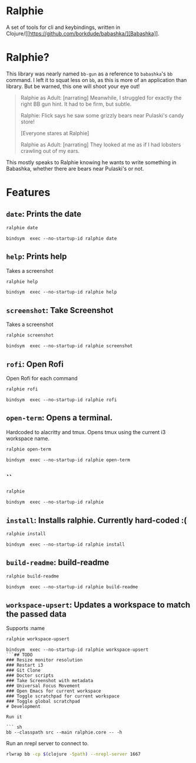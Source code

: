 # Ralphie

A set of tools for cli and keybindings, written in
Clojure/[[https://github.com/borkdude/babashka/][Babashka]].

# Ralphie?

This library was nearly named `bb-gun` as a reference to `babashka`'s `bb`
command. I left it to squat less on `bb`, as this is more of an application
than library. But be warned, this one will shoot your eye out!

> Ralphie as Adult: [narrating] Meanwhile, I struggled for exactly the right BB
> gun hint. It had to be firm, but subtle.
>
> Ralphie: Flick says he saw some grizzly bears near Pulaski's candy store!
>
> [Everyone stares at Ralphie]
>
> Ralphie as Adult: [narrating] They looked at me as if I had lobsters crawling
> out of my ears.

This mostly speaks to Ralphie knowing he wants to write something in Babashka,
whether there are bears near Pulaski's or not.

# Features
## `date`: Prints the date
```sh
ralphie date
```
```
bindsym  exec --no-startup-id ralphie date
```
## `help`: Prints help
Takes a screenshot
```sh
ralphie help
```
```
bindsym  exec --no-startup-id ralphie help
```
## `screenshot`: Take Screenshot
Takes a screenshot
```sh
ralphie screenshot
```
```
bindsym  exec --no-startup-id ralphie screenshot
```
## `rofi`: Open Rofi
Open Rofi for each command
```sh
ralphie rofi
```
```
bindsym  exec --no-startup-id ralphie rofi
```
## `open-term`: Opens a terminal.
Hardcoded to alacritty and tmux.
Opens tmux using the current i3 workspace name.
```sh
ralphie open-term
```
```
bindsym  exec --no-startup-id ralphie open-term
```
## ``
```sh
ralphie 
```
```
bindsym  exec --no-startup-id ralphie 
```
## `install`: Installs ralphie. Currently hard-coded :(
```sh
ralphie install
```
```
bindsym  exec --no-startup-id ralphie install
```
## `build-readme`: build-readme
```sh
ralphie build-readme
```
```
bindsym  exec --no-startup-id ralphie build-readme
```
## `workspace-upsert`: Updates a workspace to match the passed data
Supports :name
```sh
ralphie workspace-upsert
```
```
bindsym  exec --no-startup-id ralphie workspace-upsert
```## TODO
### Resize monitor resolution
### Restart i3
### Git Clone
### Doctor scripts
### Take Screenshot with metadata
### Universal Focus Movement
### Open Emacs for current workspace
### Toggle scratchpad for current workspace
### Toggle global scratchpad
# Development

Run it

``` sh
bb --classpath src --main ralphie.core -- -h
```

Run an nrepl server to connect to.

``` sh
rlwrap bb -cp $(clojure -Spath) --nrepl-server 1667
```


